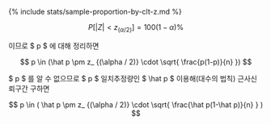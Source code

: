 {% include stats/sample-proportion-by-clt-z.md %}

$$ P [\left|
Z \right|
< z_ {(\alpha / 2)}] = 100(1 - \alpha) \% $$

이므로 $ p $ 에 대해 정리하면

$$ p \in (\hat p \pm z_ {(\alpha / 2)} \cdot \sqrt{ \frac{p(1-p)}{n} }) $$

$ p $ 를 알 수 없으므로 $ p $ 일치추정량인 $ \hat p $ 이용해(대수의 법칙) 근사신뢰구간 구하면

$$ p \in ( \hat p \pm z_ {(\alpha / 2)} \cdot \sqrt{ \frac{\hat p(1-\hat p)}{n} } ) $$
